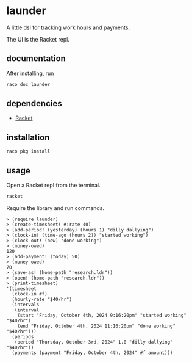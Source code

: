 launder
=======

A little dsl for tracking work hours and payments.

The UI is the Racket repl.

## documentation

After installing, run

```sh
raco doc launder
```

## dependencies

- [Racket](https://racket-lang.org/)

## installation

```sh
raco pkg install
```

## usage

Open a Racket repl from the terminal.

```sh
racket
```

Require the library and run commands.

```racket
> (require launder)
> (create-timesheet! #:rate 40)
> (add-period! (yesterday) (hours 1) "dilly dallying")
> (clock-in! (time-ago (hours 2)) "started working")
> (clock-out! (now) "done working")
> (money-owed)
120
> (add-payment! (today) 50)
> (money-owed)
70
> (save-as! (home-path "research.ldr"))
> (open! (home-path "research.ldr"))
> (print-timesheet)
'(timesheet
  (clock-in #f)
  (hourly-rate "$40/hr")
  (intervals
   (interval
    (start "Friday, October 4th, 2024 9:16:20pm" "started working" "$40/hr")
    (end "Friday, October 4th, 2024 11:16:20pm" "done working" "$40/hr")))
  (periods
   (period "Thursday, October 3rd, 2024" 1.0 "dilly dallying" "$40/hr"))
  (payments (payment "Friday, October 4th, 2024" #f amount)))
```
